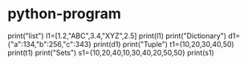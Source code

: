 # python-program
print("list")
l1=[1.2,"ABC",3.4,"XYZ",2.5]
print(l1)
print("Dictionary")
d1={"a":134,"b":256,"c":343}
print(d1)
print("Tuple")
t1=(10,20,30,40,50)
print(t1)
print("Sets")
s1={10,20,40,10,30,40,20,50,50}
print(s1)
